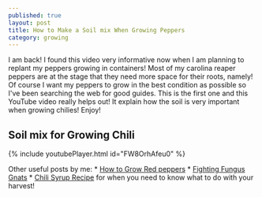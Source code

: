 ```yaml
---
published: true
layout: post
title: How to Make a Soil mix When Growing Peppers 
category: growing
---
```


I am back! I found this video very informative now when I am planning to replant my peppers growing in containers! Most of my carolina reaper peppers are at the stage that they need more space for their roots, namely! Of course I want my peppers to grow in the best condition as possible so I've been searching the web for good guides. This is the first one and this YouTube video really helps out! It explain how the soil is very important when growing chilies! Enjoy!

## Soil mix for Growing Chili

{% include youtubePlayer.html id="FW8OrhAfeu0" %}

Other useful posts by me:
    * [How to Grow Red peppers](https://capsicumboy.github.io/Growing-Red-Bell-Peppers-From-Seed/)
    * [Fighting Fungus Gnats](https://capsicumboy.github.io/Fighting-Fungus-Gnats-from-Your-Growing-Peppers/)
    * [Chili Syrup Recipe](https://capsicumboy.github.io/Fighting-Fungus-Gnats-from-Your-Growing-Peppers/) for when you need to know what to do with your harvest!
